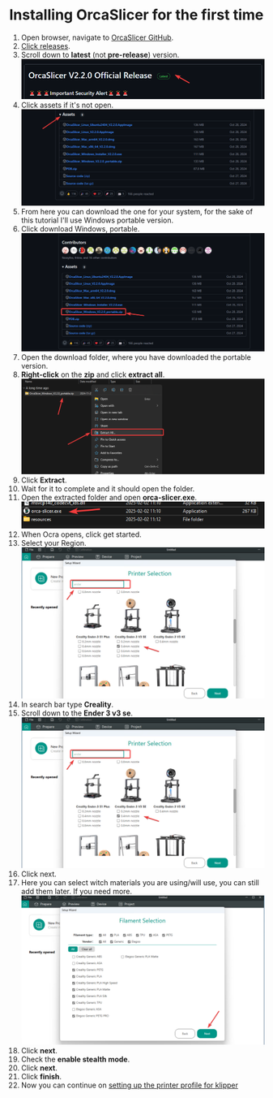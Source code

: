 # Installing OrcaSlicer for the first time

1. Open browser, navigate to [OrcaSlicer GitHub](https://github.com/SoftFever/OrcaSlicer).
2. [Click releases](https://github.com/SoftFever/OrcaSlicer/releases).
3. Scroll down to **latest** (not **pre-release**) version.
    ![OrcaSlicerGitRelease.png](OrcaSlicerImages/OrcaSlicerGitRelease.png)
4. Click assets if it's not open.
    ![OrcaSlicerGitAssets.png](OrcaSlicerImages/OrcaSlicerGitAssets.png)
5. From here you can download the one for your system, for the sake of this tutorial I'll use Windows portable version.
6. Click download Windows, portable.
    ![OrcaSlicerGitDownloadPortable.png](OrcaSlicerImages/OrcaSlicerGitDownloadPortable.png)
7. Open the download folder, where you have downloaded the portable version.
8. **Right-click** on the **zip** and click **extract all**.
    ![OrcaSlicerWindowsExtractZip.png](OrcaSlicerImages/OrcaSlicerWindowsExtractZip.png)
9. Click **Extract**.
10. Wait for it to complete and it should open the folder.
11. Open the extracted folder and open **orca-slicer.exe**.
    ![OrcaSlicerWindowsExe.png](OrcaSlicerImages/OrcaSlicerWindowsExe.png)
12. When Ocra opens, click get started.
13. Select your Region.
    ![img.png](OrcaSlicerImages/OrcaSlicerSelectPrinter.png)
14. In search bar type **Creality**.
15. Scroll down to the **Ender 3 v3 se**.
    ![OrcaSlicerSelectPrinter.png](OrcaSlicerImages/OrcaSlicerSelectPrinter.png)
16. Click next.
17. Here you can select witch materials you are using/will use, you can still add them later. If you need more.
    ![OrcaSlicerSelectMaterials.png](OrcaSlicerImages/OrcaSlicerSelectMaterials.png)
18. Click **next**.
19. Check the **enable stealth mode**.
20. Click **next**.
21. Click **finish**.
22. Now you can continue on [setting up the printer profile for klipper](./SettingUpPrinterProfile.md#setting-up-printer-profile)

